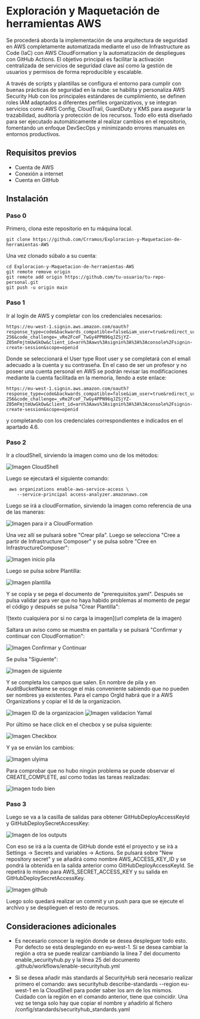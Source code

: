 # Exploración y Maquetación de herramientas AWS

Se procederá aborda la implementación de una arquitectura de seguridad en AWS completamente automatizada mediante el uso de Infrastructure as Code (IaC) con AWS CloudFormation y la automatización de despliegues con GitHub Actions. El objetivo principal es facilitar la activación centralizada de servicios de seguridad clave así como la gestión de usuarios y permisos de forma reproducible y escalable.

A través de scripts y plantillas se configura el entorno para cumplir con buenas prácticas de seguridad en la nube: se habilita y personaliza AWS Security Hub con los principales estándares de cumplimiento, se definen roles IAM adaptados a diferentes perfiles organizativos, y se integran servicios como AWS Config, CloudTrail, GuardDuty y KMS para asegurar la trazabilidad, auditoría y protección de los recursos. Todo ello está diseñado para ser ejecutado automáticamente al realizar cambios en el repositorio, fomentando un enfoque DevSecOps y minimizando errores manuales en entornos productivos.

## Requisitos previos

- Cuenta de AWS
- Conexión a internet
- Cuenta en GitHub 

## Instalación

### Paso 0 

Primero, clona este repositorio en tu máquina local. 

```
git clone https://github.com/Crramos/Exploracion-y-Maquetacion-de-herramientas-AWS

```

Una vez clonado súbalo a su cuenta:

```
cd Exploracion-y-Maquetacion-de-herramientas-AWS
git remote remove origin
git remote add origin https://github.com/tu-usuario/tu-repo-personal.git
git push -u origin main
```

### Paso 1

Ir al login de AWS y completar con los credenciales necesarios:

```
https://eu-west-1.signin.aws.amazon.com/oauth?response_type=code&backwards_compatible=false&iam_user=true&redirect_uri=https%3A%2F%2Fconsole.aws.amazon.com%2Fconsole%2Fhome&code_challenge_method=SHA-256&code_challenge=_vRe2FceF_TwGy4PPN96qJZSjYZ-Z05mFmjtmUwGkOw&client_id=arn%3Aaws%3Asignin%3A%3A%3Aconsole%2Fsignin-create-session&scope=openid
```

Donde se seleccionará el User type Root user y se completará con el email adecuado a la cuenta y su contraseña. En el caso de ser un profesor y no poseer una cuenta personal en AWS se podrán revisar las modificaciones mediante la cuenta facilitada en la memoria, llendo a este enlace:

```
https://eu-west-1.signin.aws.amazon.com/oauth?response_type=code&backwards_compatible=false&iam_user=true&redirect_uri=https%3A%2F%2Fconsole.aws.amazon.com%2Fconsole%2Fhome&code_challenge_method=SHA-256&code_challenge=_vRe2FceF_TwGy4PPN96qJZSjYZ-Z05mFmjtmUwGkOw&client_id=arn%3Aaws%3Asignin%3A%3A%3Aconsole%2Fsignin-create-session&scope=openid
```
y completando con los credenciales correspondientes e indicados en el apartado 4.6.


### Paso 2

Ir a cloudShell, sirviendo la imagen como uno de los métodos:

![Imagen CloudShell](/imagenes/cloudShell.png)

Luego se ejecutará el siguiente comando:

```
 aws organizations enable-aws-service-access \  
    --service-principal access-analyzer.amazonaws.com
```

Luego se irá a cloudFormation, sirviendo la imagen como referencia de una de las maneras:

![Imagen para ir a CloudFormation](/imagenes/cloudFormation.png)

Una vez allí se pulsará sobre "Crear pila". Luego se selecciona "Cree a partir de Infrastructure Composer" y se pulsa sobre "Cree en InfrastructureComposer":

![Imagen inicio pila](/imagenes/primero.png)

Luego se pulsa sobre Plantilla:

![Imagen plantilla](/imagenes/plantilla.png)

Y se copia y se pega el documento de "prerequisitos.yaml". Después se pulsa validar para ver que no haya habido problemas al momento de pegar el código y después se pulsa "Crear Plantilla":

![texto cualquiera por si no carga la imagen](url completa de la imagen)

Saltara un aviso como se muestra en pantalla y se pulsará "Confirmar y continuar con CloudFormation":

![Imagen Confirmar y Continuar](/imagenes/confirmarYContinuarCloudFormation.png)

Se pulsa "Siguiente":

![Imagen de siguiente](/imagenes/primera_parte_siguiente.png)

Y se completa los campos que salen. En nombre de pila y en AuditBucketName se escoge el más conveniente sabiendo que no pueden ser nombres ya existentes. Para el campo OrgId habrá que ir a AWS Organizations y copiar el Id de la organizacion.

 
![Imagen ID de la organizacion](/imagenes/Id_Organizacion.png)
![Imagen validacion Yamal](/imagenes/yamalAValidar.png)

Por último se hace click en el checbox y se pulsa siguiente:

![Imagen Checkbox](/imagenes/penultima_parte_checbox.png)

Y ya se envián los cambios:

![Imagen ulyima](/imagenes/ultima_parte_enviar.png)

Para comprobar que no hubo ningún problema se puede observar el CREATE_COMPLETE, así como todas las tareas realizadas:

![Imagen todo bien](/imagenes/todo_bien.png)

### Paso 3

Luego se va a la casilla de salidas para obtener GitHubDeployAccessKeyId y GitHubDeploySecretAccessKey:

![Imagen de los outputs](/imagenes/outputs.png)

Con eso se irá a la cuenta de GitHub donde esté el proyecto y se irá a Settings -> Secrets and variables -> Actions. Se pulsará sobre "New repository secret" y se añadirá como nombre AWS_ACCESS_KEY_ID y se pondrá la obtenida en la salida anterior como GitHubDeployAccessKeyId. Se repetirá lo mismo para AWS_SECRET_ACCESS_KEY y su salida en GitHubDeploySecretAccessKey. 

![Imagen github](/imagenes/github.png)

Luego solo quedará realizar un commit y un push para que se ejecute el archivo y se desplieguen el resto de recursos.


## Consideraciones adicionales

- Es necesario conocer la región donde se desea despleguer todo esto. Por defecto se está desplegando en eu-west-1. Si se desea cambiar la región a otra se puede realizar cambiando la línea 7 del documento enable_securityhub.py y la línea 25 del documento .github/workflows/enable-securityhub.yml  

- Si se desea añadir más standards al SecurityHub será necesario realizar primero el comando: aws securityhub describe-standards --region eu-west-1  en la CloudShell para poder saber los arn de los mismos. Cuidado con la región en el comando anterior, tiene que coincidir. Una vez se tenga solo hay que copiar el nombre y añadirlo al fichero /config/standards/securityhub_standards.yaml

